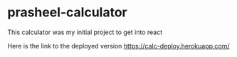 # prasheel-calculator

This calculator was my initial project to get into react

Here is the link to the deployed version
https://calc-deploy.herokuapp.com/
